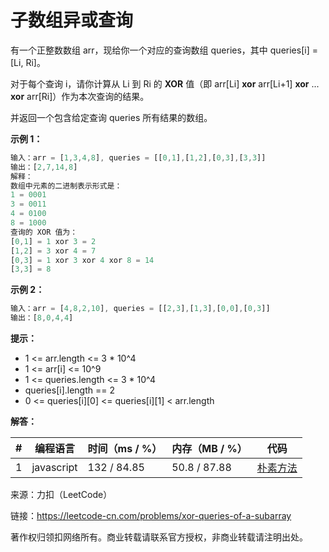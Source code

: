 # 子数组异或查询

有一个正整数数组 arr，现给你一个对应的查询数组 queries，其中 queries[i] = [Li, Ri]。

对于每个查询 i，请你计算从 Li 到 Ri 的 **XOR** 值（即 arr[Li] **xor** arr[Li+1] **xor** ... **xor** arr[Ri]）作为本次查询的结果。

并返回一个包含给定查询 queries 所有结果的数组。

**示例 1：**

``` javascript
输入：arr = [1,3,4,8], queries = [[0,1],[1,2],[0,3],[3,3]]
输出：[2,7,14,8] 
解释：
数组中元素的二进制表示形式是：
1 = 0001 
3 = 0011 
4 = 0100 
8 = 1000 
查询的 XOR 值为：
[0,1] = 1 xor 3 = 2 
[1,2] = 3 xor 4 = 7 
[0,3] = 1 xor 3 xor 4 xor 8 = 14 
[3,3] = 8
```

**示例 2：**

``` javascript
输入：arr = [4,8,2,10], queries = [[2,3],[1,3],[0,0],[0,3]]
输出：[8,0,4,4]
```

**提示：**

- 1 <= arr.length <= 3 * 10^4
- 1 <= arr[i] <= 10^9
- 1 <= queries.length <= 3 * 10^4
- queries[i].length == 2
- 0 <= queries[i][0] <= queries[i][1] < arr.length

**解答：**

**#**|**编程语言**|**时间（ms / %）**|**内存（MB / %）**|**代码**
--|--|--|--|--
1|javascript|132 / 84.85|50.8 / 87.88|[朴素方法](./javascript/ac_v1.js)

来源：力扣（LeetCode）

链接：https://leetcode-cn.com/problems/xor-queries-of-a-subarray

著作权归领扣网络所有。商业转载请联系官方授权，非商业转载请注明出处。

